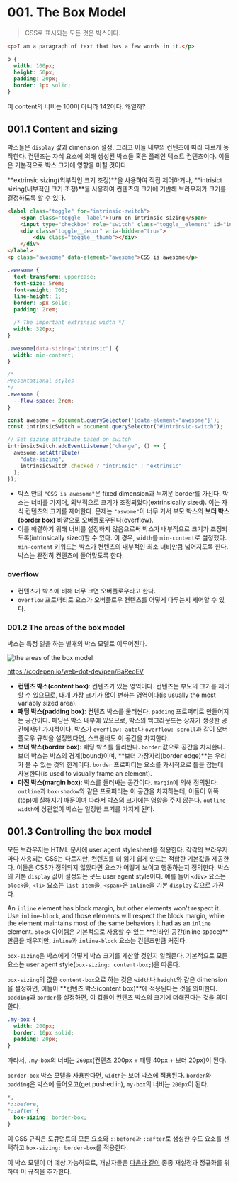 # 001. The Box Model

> CSS로 표시되는 모든 것은 박스이다.



```html
<p>I am a paragraph of text that has a few words in it.</p>
```

```css
p {
  width: 100px;
  height: 50px;
  padding: 20px;
  border: 1px solid;
}
```

이 content의 너비는 100이 아니라 142이다. 왜일까?



## 001.1 Content and sizing

박스들은 `display` 값과 dimension 설정, 그리고 이들 내부의 컨텐츠에 따라 다르게 동작한다. 컨텐츠는 자식 요소에 의해 생성된 박스들 혹은 플레인 텍스트 컨텐츠이다. 이들은 기본적으로 박스 크기에 영향을 미칠 것이다.

**extrinsic sizing(외부적인 크기 조정)**을 사용하여 직접 제어하거나, **intrisict sizing(내부적인 크기 조정)**을 사용하여 컨텐츠의 크기에 기반해 브라우저가 크기를 결정하도록 할 수 있다.



```html
<label class="toggle" for="intrinsic-switch">
    <span class="toggle__label">Turn on intrinsic sizing</span>
    <input type="checkbox" role="switch" class="toggle__element" id="intrinsic-switch" />
    <div class="toggle__decor" aria-hidden="true">
        <div class="toggle__thumb"></div>
    </div>
</label>
<p class="awesome" data-element="awesome">CSS is awesome</p>
```

```css
.awesome {
  text-transform: uppercase;
  font-size: 5rem;
  font-weight: 700;
  line-height: 1;
  border: 5px solid;
  padding: 2rem;

  /* The important extrinsic width */
  width: 320px;
}

.awesome[data-sizing="intrinsic"] {
  width: min-content;
}

/*
Presentational styles 
*/
.awesome {
  --flow-space: 2rem;
}
```

```js
const awesome = document.querySelector('[data-element="awesome"]');
const intrinsicSwitch = document.querySelector("#intrinsic-switch");

// Set sizing attribute based on switch
intrinsicSwitch.addEventListener("change", () => {
  awesome.setAttribute(
    "data-sizing",
    intrinsicSwitch.checked ? "intrinsic" : "extrinsic"
  );
});
```

- 박스 안의 `"CSS is awesome"`은 fixed dimension과 두꺼운 border를 가진다. 박스는 너비를 가지며, 외부적으로 크기가 조정되었다(extrinsically sized). 이는 자식 컨텐츠의 크기를 제어한다. 문제는 `"aswome"`이 너무 커서 부모 박스의 **보더 박스(border box)** 바깥으로 오버플로우된다(overflow).
- 이를 해결하기 위해 너비를 설정하지 않음으로써 박스가 내부적으로 크기가 조정되도록(intrinsically sized)할 수 있다. 이 경우, `width`를 `min-content`로 설정했다. `min-content` 키워드는 박스가 컨텐츠의 내부적인 최소 너비만큼 넓어지도록 한다. 박스는 완전히 컨텐츠에 들어맞도록 한다.



### overflow

- 컨텐츠가 박스에 비해 너무 크면 오버플로우라고 한다.
- `overflow` 프로퍼티로 요소가 오버플로우 컨텐츠를 어떻게 다루는지 제어할 수 있다.



### 001.2 The areas of the box model

박스는 특정 일을 하는 별개의 박스 모델로 이루어진다.

![the areas of the box model](https://web-dev.imgix.net/image/VbAJIREinuYvovrBzzvEyZOpw5w1/ECuEOJEGnudhXW5JEFih.svg)

https://codepen.io/web-dot-dev/pen/BaReoEV

- **컨텐츠 박스(content box)**: 컨텐츠가 있는 영역이다. 컨텐츠는 부모의 크기를 제어할 수 있으므로, 대개 가장 크기가 많이 변하는 영역이다(is usually the most variably sized area).
- **패딩 박스(padding box)**: 컨텐츠 박스를 둘러싼다. `padding` 프로퍼티로 만들어지는 공간이다. 패딩은 박스 내부에 있으므로, 박스의 백그라운드는 상자가 생성한 공간에서만 가시적이다. 박스가 `overflow: auto`나 `overflow: scroll`과 같이 오버플로우 규칙을 설정했다면, 스크롤바도 이 공간을 차지한다.
- **보더 박스(border box)**: 패딩 박스를 둘러싼다. `border` 값으로 공간을 차지한다. 보더 박스는 박스의 경계(bound)이며, **보더 가장자리(border edge)**는 우리가 볼 수 있는 것의 한계이다. `border` 프로퍼티는 요소를 가시적으로 틀을 잡는데 사용한다(is used to visually frame an element).
- **마진 박스(margin box)**: 박스를 둘러싸는 공간이다. `margin`에 의해 정의된다. `outline`과 `box-shadow`와 같은 프로퍼티는 이 공간을 차지하는데, 이들이 위쪽(top)에 칠해지기 때문이며 따라서 박스의 크기에는 영향을 주지 않는다. `outline-width`에 상관없이 박스는 일정한 크기를 가지게 된다.



## 001.3 Controlling the box model

모든 브라우저는 HTML 문서에 user agent stylesheet를 적용한다. 각각의 브라우저마다 사용되는 CSS는 다르지만, 컨텐츠를 더 읽기 쉽게 만드는 적합한 기본값을 제공한다. 이들은 CSS가 정의되지 않았다면 요소가 어떻게 보이고 행동하는지 정의한다. 박스의 기본 `display` 값이 설정되는 곳도 user agent style이다. 예를 들어 `<div>` 요소는 `block`을, `<li>` 요소는 `list-item`을, `<span>`은 `inline`을 기본 `display` 값으로 가진다.

An `inline` element has block margin, but other elements won't respect it. Use `inline-block`, and those elements will respect the block margin, while the element maintains most of the same behaviors it had as an `inline` element. `block` 아이템은 기본적으로 사용할 수 있는 **인라인 공간(inline space)**만큼을 채우지만, `inline`과 `inline-block` 요소는 컨텐츠만큼 커진다.

`box-sizing`은 박스에게 어떻게 박스 크기를 계산할 것인지 알려준다. 기본적으로 모든 요소는 user agent style(`box-sizing: content-box;`)을 따른다.

`box-sizing`의 값을 `content-box`으로 하는 것은 `width`나 `height`와 같은 dimension을 설정하면, 이들이 **컨텐츠 박스(content box)**에 적용된다는 것을 의미한다. `padding`과 `border`를 설정하면, 이 값들이 컨텐츠 박스의 크기에 더해진다는 것을 의미한다. 

```css
.my-box {
  width: 200px;
  border: 10px solid;
  padding: 20px;
}
```

따라서, `.my-box`의 너비는 `260px`(컨텐츠 200px + 패딩 40px + 보더 20px)이 된다.

`border-box` 박스 모델을 사용한다면, `width`는 보더 박스에 적용된다. `border`와 `padding`은 박스에 들어오고(get pushed in), `my-box`의 너비는 `200px`이 된다.

```css
*,
*::before,
*::after {
  box-sizing: border-box;
}
```

이 CSS 규칙은 도큐먼트의 모든 요소와 `::before`과 `::after`로 생성한 수도 요소를 선택하고 `box-sizing: border-box`를 적용한다.

이 박스 모델이 더 예상 가능하므로, 개발자들은 [다음과 같이](https://piccalil.li/blog/a-modern-css-reset/) 종종 재설정과 정규화를 위하여 이 규칙을 추가한다.

